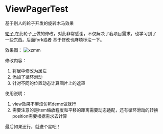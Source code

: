 # ViewPagerTest
基于别人的轮子开发的旋转木马效果

[轮子](https://github.com/SharksLee/carouselviewpager),在此轮子上做的修改，对此非常感谢，不仅解决了我项目需求，也学习到了一些东西。后面fork或者
基于修改也麻烦标注一下。

效果图：
![xzmm](https://github.com/appledong/ViewPagerTest/blob/master/WX20190527-143016.png)

修改内容：
1. 将居中修改为居左
2. 添加了循环滑动
3. 针对不同的位置动态计算图片上的遮罩

使用说明：
1. view效果不麻烦仿照demo做就行
2. 需要注意的是item缩放程度和平移的距离需要动态适配，还有循环滑动的转换position需要根据需求去计算

最后如果还行，就送个星吧！
